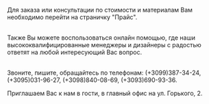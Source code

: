 Для заказа или консультации по стоимости и материалам Вам необходимо перейти на страничку "Прайс".<br><br>

Также Вы можете воспользоваться онлайн помощью, где наши высококвалифицированные менеджеры и дизайнеры с радостью ответят на любой интересующий Вас вопрос.<br><br>

Звоните, пишите, обращайтесь по телефонам: (+3099)387-34-24, (+3095)031-96-27, (+3098)840-08-69, (+3093)690-93-36.<br>  

Приглашаем Вас к нам в гости, в главный офис на ул. Горького, 2. 
  
